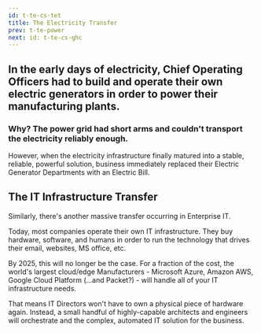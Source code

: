 ```yaml
---
id: t-te-cs-tet
title: The Electricity Transfer
prev: t-te-power
next: id: t-te-cs-ghc
---
```


## In the early days of electricity, Chief Operating Officers had to build and operate their own electric generators in order to power their manufacturing plants.

### Why? The power grid had short arms and couldn't transport the electricity reliably enough.

However, when the electricity infrastructure finally matured into a stable, reliable, powerful solution, business immediately replaced their Electric Generator Departments with an Electric Bill.

## The IT Infrastructure Transfer

Similarly, there's another massive transfer occurring in Enterprise IT.

Today, most companies operate their own IT infrastructure. They buy hardware, software, and humans in order to run the technology that drives their email, websites, MS office, etc.

By 2025, this will no longer be the case. For a fraction of the cost, the world's largest cloud/edge Manufacturers - Microsoft Azure, Amazon AWS, Google Cloud Platform (...and Packet?) - will handle all of your IT infrastructure needs.

That means IT Directors won't have to own a physical piece of hardware again. Instead, a small handful of highly-capable architects and engineers will orchestrate and the complex, automated IT solution for the business.
